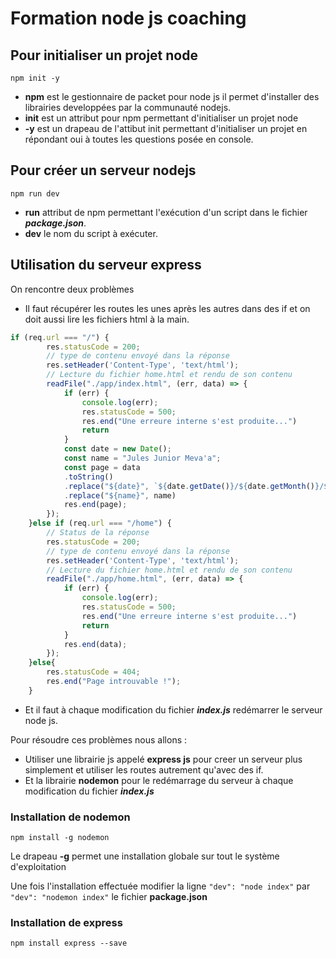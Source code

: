 # Formation node js coaching

## Pour initialiser un projet node

``` console
npm init -y
```

* **npm** est le gestionnaire de packet pour node js il permet d'installer des librairies developpées par la communauté nodejs.
* **init** est un attribut pour npm permettant d'initialiser un projet node
* **-y** est un drapeau de l'attibut init permettant d'initialiser un projet en répondant oui à toutes les questions posée en console.


## Pour créer un serveur nodejs

``` console
npm run dev
```

* **run** attribut de npm permettant l'exécution d'un script dans le fichier ***package.json***.
* **dev** le nom du script à exécuter.

## Utilisation du serveur express

On rencontre deux problèmes

* Il faut récupérer les routes les unes après les autres dans des if et on doit aussi lire les fichiers html à la main.

``` js
if (req.url === "/") {
        res.statusCode = 200;
        // type de contenu envoyé dans la réponse
        res.setHeader('Content-Type', 'text/html');
        // Lecture du fichier home.html et rendu de son contenu
        readFile("./app/index.html", (err, data) => {
            if (err) {
                console.log(err);
                res.statusCode = 500;
                res.end("Une erreure interne s'est produite...")
                return
            }
            const date = new Date();
            const name = "Jules Junior Meva'a";
            const page = data
            .toString()
            .replace("${date}", `${date.getDate()}/${date.getMonth()}/${date.getFullYear()} ${date.getHours()}:${date.getMinutes()}:${date.getSeconds()}`)
            .replace("${name}", name)
            res.end(page);
        });
    }else if (req.url === "/home") {
        // Status de la réponse
        res.statusCode = 200;
        // type de contenu envoyé dans la réponse
        res.setHeader('Content-Type', 'text/html');
        // Lecture du fichier home.html et rendu de son contenu
        readFile("./app/home.html", (err, data) => {
            if (err) {
                console.log(err);
                res.statusCode = 500;
                res.end("Une erreure interne s'est produite...")
                return
            }
            res.end(data);
        });
    }else{
        res.statusCode = 404;
        res.end("Page introuvable !");
    }
```

* Et il faut à chaque modification du fichier ***index.js*** redémarrer le serveur node js.

Pour résoudre ces problèmes nous allons :

* Utiliser une librairie js appelé **express js** pour creer un serveur plus simplement et utiliser les routes autrement qu'avec des if.
* Et la librairie **nodemon** pour le redémarrage du serveur à chaque modification du fichier ***index.js***

### Installation de nodemon

```console
npm install -g nodemon
```

Le drapeau **-g** permet une installation globale sur tout le système d'exploitation

Une fois l'installation effectuée modifier la ligne ```"dev": "node index"``` par ```"dev": "nodemon index"``` le fichier **package.json**

### Installation de express

```console
npm install express --save
```
